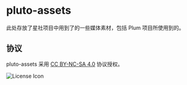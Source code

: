 # pluto-assets

此处存放了星社项目中用到了的一些媒体素材，包括 Plum 项目所使用到的。

## 协议

pluto-assets 采用 [CC BY-NC-SA 4.0](https://creativecommons.org/licenses/by-nc-sa/4.0/?ref=chooser-v1) 协议授权。

![License Icon](https://mirrors.creativecommons.org/presskit/buttons/88x31/svg/by-nc-sa.svg)
